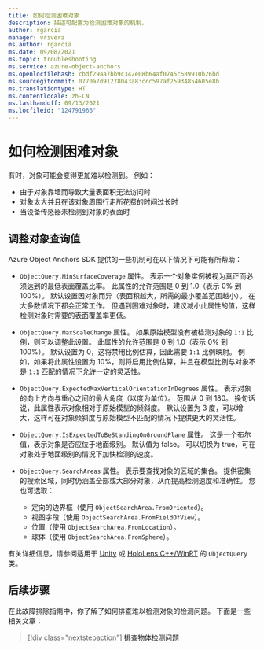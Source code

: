 ```yaml
---
title: 如何检测困难对象
description: 描述可配置为检测困难对象的机制。
author: rgarcia
manager: vrivera
ms.author: rgarcia
ms.date: 09/08/2021
ms.topic: troubleshooting
ms.service: azure-object-anchors
ms.openlocfilehash: cbdf29aa7bb9c342e08b64af0745c689910b26bd
ms.sourcegitcommit: 0770a7d91278043a83ccc597af25934854605e8b
ms.translationtype: HT
ms.contentlocale: zh-CN
ms.lasthandoff: 09/13/2021
ms.locfileid: "124791966"
---
```

# <a name="how-to-detect-a-difficult-object"></a>如何检测困难对象

有时，对象可能会变得更加难以检测到。 例如：

- 由于对象靠墙而导致大量表面积无法访问时
- 对象太大并且在该对象周围行走所花费的时间过长时
- 当设备传感器未检测到对象的表面时

## <a name="adjusting-object-query-values"></a>调整对象查询值

Azure Object Anchors SDK 提供的一些机制可在以下情况下可能有所帮助：

- `ObjectQuery.MinSurfaceCoverage` 属性。 表示一个对象实例被视为真正而必须达到的最低表面覆盖比率。 此属性的允许范围是 0 到 1.0（表示 0% 到 100%）。 默认设置因对象而异（表面积越大，所需的最小覆盖范围越小）。 在大多数情况下都会正常工作。 但遇到困难对象时，建议减小此属性的值，这样检测对象时需要的表面覆盖率更低。

- `ObjectQuery.MaxScaleChange` 属性。 如果原始模型没有被检测对象的 `1:1` 比例，则可以调整此设置。 此属性的允许范围是 0 到 1.0（表示 0% 到 100%）。 默认设置为 0，这将禁用比例估算，因此需要 `1:1` 比例映射。 例如，如果将此属性设置为 10%，则将启用比例估算，并且在模型比例与对象不是 `1:1` 匹配的情况下允许一定的灵活性。

- `ObjectQuery.ExpectedMaxVerticalOrientationInDegrees` 属性。 表示对象的向上方向与重心之间的最大角度（以度为单位）。 范围从 0 到 180。 换句话说，此属性表示对象相对于原始模型的倾斜度。 默认设置为 3 度，可以增大，这样可在对象倾斜度与原始模型不匹配的情况下提供更大的灵活性。

- `ObjectQuery.IsExpectedToBeStandingOnGroundPlane` 属性。 这是一个布尔值，表示对象是否应位于地面级别。 默认值为 false。 可以切换为 true，可在对象处于地面级别的情况下加快检测的速度。

- `ObjectQuery.SearchAreas` 属性。 表示要查找对象的区域的集合。 提供密集的搜索区域，同时仍涵盖全部或大部分对象，从而提高检测速度和准确性。 您也可选取：

  - 定向的边界框（使用 `ObjectSearchArea.FromOriented`）。
  - 视图字段（使用 `ObjectSearchArea.FromFieldOfView`）。
  - 位置（使用 `ObjectSearchArea.FromLocation`）。
  - 球体（使用 `ObjectSearchArea.FromSphere`）。

有关详细信息，请参阅适用于 [Unity](/dotnet/api/microsoft.azure.objectanchors.objectquery) 或 [HoloLens C++/WinRT](/cpp/api/object-anchors/winrt/objectquery) 的 `ObjectQuery` 类。

## <a name="next-steps"></a>后续步骤

在此故障排除指南中，你了解了如何排查难以检测对象的检测问题。
下面是一些相关文章：

> [!div class="nextstepaction"]
> [排查物体检测问题](./troubleshoot/object-detection.md)
